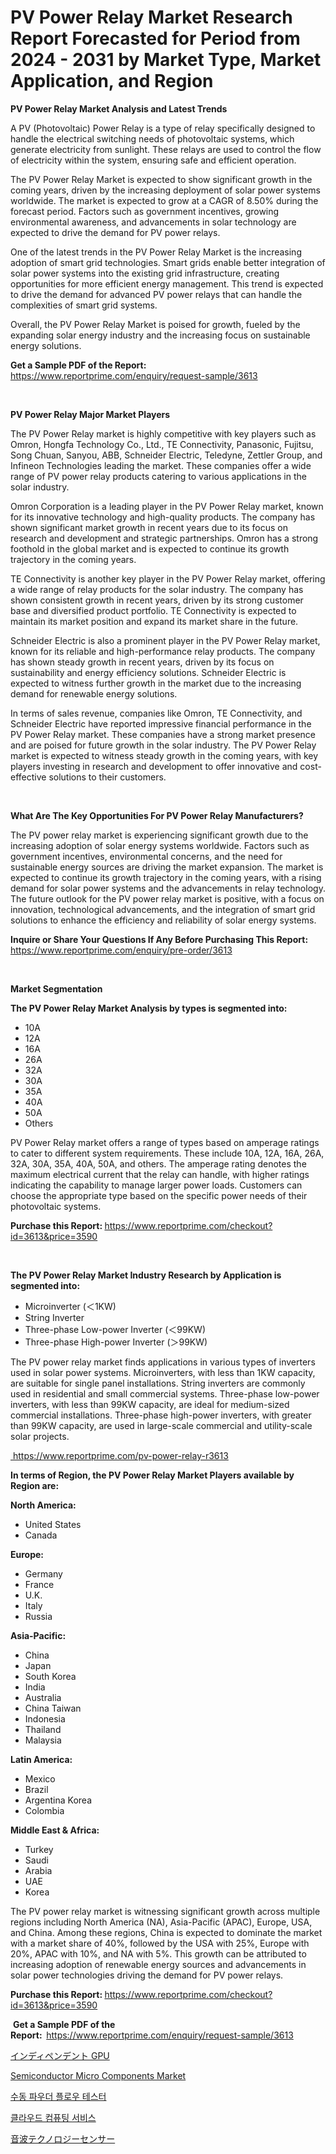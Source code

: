 <p><h1>PV Power Relay Market Research Report Forecasted for Period from 2024 -  2031 by Market Type, Market Application, and Region</h1></p><p><strong>PV Power Relay Market Analysis and Latest Trends</strong></p>
<p><p>A PV (Photovoltaic) Power Relay is a type of relay specifically designed to handle the electrical switching needs of photovoltaic systems, which generate electricity from sunlight. These relays are used to control the flow of electricity within the system, ensuring safe and efficient operation.</p><p>The PV Power Relay Market is expected to show significant growth in the coming years, driven by the increasing deployment of solar power systems worldwide. The market is expected to grow at a CAGR of 8.50% during the forecast period. Factors such as government incentives, growing environmental awareness, and advancements in solar technology are expected to drive the demand for PV power relays.</p><p>One of the latest trends in the PV Power Relay Market is the increasing adoption of smart grid technologies. Smart grids enable better integration of solar power systems into the existing grid infrastructure, creating opportunities for more efficient energy management. This trend is expected to drive the demand for advanced PV power relays that can handle the complexities of smart grid systems.</p><p>Overall, the PV Power Relay Market is poised for growth, fueled by the expanding solar energy industry and the increasing focus on sustainable energy solutions.</p></p>
<p><strong>Get a Sample PDF of the Report:&nbsp;</strong> <a href="https://www.reportprime.com/enquiry/request-sample/3613">https://www.reportprime.com/enquiry/request-sample/3613</a></p>
<p>&nbsp;</p>
<p><strong>PV Power Relay Major Market Players</strong></p>
<p><p>The PV Power Relay market is highly competitive with key players such as Omron, Hongfa Technology Co., Ltd., TE Connectivity, Panasonic, Fujitsu, Song Chuan, Sanyou, ABB, Schneider Electric, Teledyne, Zettler Group, and Infineon Technologies leading the market. These companies offer a wide range of PV power relay products catering to various applications in the solar industry.</p><p>Omron Corporation is a leading player in the PV Power Relay market, known for its innovative technology and high-quality products. The company has shown significant market growth in recent years due to its focus on research and development and strategic partnerships. Omron has a strong foothold in the global market and is expected to continue its growth trajectory in the coming years.</p><p>TE Connectivity is another key player in the PV Power Relay market, offering a wide range of relay products for the solar industry. The company has shown consistent growth in recent years, driven by its strong customer base and diversified product portfolio. TE Connectivity is expected to maintain its market position and expand its market share in the future.</p><p>Schneider Electric is also a prominent player in the PV Power Relay market, known for its reliable and high-performance relay products. The company has shown steady growth in recent years, driven by its focus on sustainability and energy efficiency solutions. Schneider Electric is expected to witness further growth in the market due to the increasing demand for renewable energy solutions.</p><p>In terms of sales revenue, companies like Omron, TE Connectivity, and Schneider Electric have reported impressive financial performance in the PV Power Relay market. These companies have a strong market presence and are poised for future growth in the solar industry. The PV Power Relay market is expected to witness steady growth in the coming years, with key players investing in research and development to offer innovative and cost-effective solutions to their customers.</p></p>
<p>&nbsp;</p>
<p><strong>What Are The Key Opportunities For PV Power Relay Manufacturers?</strong></p>
<p><p>The PV power relay market is experiencing significant growth due to the increasing adoption of solar energy systems worldwide. Factors such as government incentives, environmental concerns, and the need for sustainable energy sources are driving the market expansion. The market is expected to continue its growth trajectory in the coming years, with a rising demand for solar power systems and the advancements in relay technology. The future outlook for the PV power relay market is positive, with a focus on innovation, technological advancements, and the integration of smart grid solutions to enhance the efficiency and reliability of solar energy systems.</p></p>
<p><strong>Inquire or Share Your Questions If Any Before Purchasing This Report:</strong> <a href="https://www.reportprime.com/enquiry/pre-order/3613">https://www.reportprime.com/enquiry/pre-order/3613</a></p>
<p>&nbsp;</p>
<p><strong>Market Segmentation</strong></p>
<p><strong>The PV Power Relay Market Analysis by types is segmented into:</strong></p>
<p><ul><li>10A</li><li>12A</li><li>16A</li><li>26A</li><li>32A</li><li>30A</li><li>35A</li><li>40A</li><li>50A</li><li>Others</li></ul></p>
<p><p>PV Power Relay market offers a range of types based on amperage ratings to cater to different system requirements. These include 10A, 12A, 16A, 26A, 32A, 30A, 35A, 40A, 50A, and others. The amperage rating denotes the maximum electrical current that the relay can handle, with higher ratings indicating the capability to manage larger power loads. Customers can choose the appropriate type based on the specific power needs of their photovoltaic systems.</p></p>
<p><strong>Purchase this Report:&nbsp;</strong><a href="https://www.reportprime.com/checkout?id=3613&price=3590">https://www.reportprime.com/checkout?id=3613&price=3590</a></p>
<p>&nbsp;</p>
<p><strong>The PV Power Relay Market Industry Research by Application is segmented into:</strong></p>
<p><ul><li>Microinverter (＜1KW)</li><li>String Inverter</li><li>Three-phase Low-power Inverter (＜99KW)</li><li>Three-phase High-power Inverter (＞99KW)</li></ul></p>
<p><p>The PV power relay market finds applications in various types of inverters used in solar power systems. Microinverters, with less than 1KW capacity, are suitable for single panel installations. String inverters are commonly used in residential and small commercial systems. Three-phase low-power inverters, with less than 99KW capacity, are ideal for medium-sized commercial installations. Three-phase high-power inverters, with greater than 99KW capacity, are used in large-scale commercial and utility-scale solar projects.</p></p>
<p><a href="https://www.reportprime.com/pv-power-relay-r3613">&nbsp;https://www.reportprime.com/pv-power-relay-r3613</a></p>
<p><strong>In terms of Region, the PV Power Relay Market Players available by Region are:</strong></p>
<p>
    <p> <strong> North America: </strong>
        <ul>
            <li>United States</li>
            <li>Canada</li>
        </ul>
        </p> 
    <p> <strong> Europe: </strong>
        <ul>
            <li>Germany</li>
            <li>France</li>
            <li>U.K.</li>
            <li>Italy</li>
            <li>Russia</li>
        </ul>
        </p> 
    <p> <strong> Asia-Pacific: </strong>
        <ul>
            <li>China</li>
            <li>Japan</li>
            <li>South Korea</li>
            <li>India</li>
            <li>Australia</li>
            <li>China Taiwan</li>
            <li>Indonesia</li>
            <li>Thailand</li>
            <li>Malaysia</li>
        </ul>
        </p> 
    <p> <strong> Latin America: </strong>
        <ul>
            <li>Mexico</li>
            <li>Brazil</li>
            <li>Argentina Korea</li>
            <li>Colombia</li>
        </ul>
        </p> 
    <p> <strong> Middle East & Africa: </strong>
        <ul>
            <li>Turkey</li>
            <li>Saudi</li>
            <li>Arabia</li>
            <li>UAE</li>
            <li>Korea</li>
        </ul>
    </p>
    </p>
<p><p>The PV power relay market is witnessing significant growth across multiple regions including North America (NA), Asia-Pacific (APAC), Europe, USA, and China. Among these regions, China is expected to dominate the market with a market share of 40%, followed by the USA with 25%, Europe with 20%, APAC with 10%, and NA with 5%. This growth can be attributed to increasing adoption of renewable energy sources and advancements in solar power technologies driving the demand for PV power relays.</p></p>
<p><strong>Purchase this Report: </strong><a href="https://www.reportprime.com/checkout?id=3613&price=3590">https://www.reportprime.com/checkout?id=3613&price=3590</a></p>
<p>&nbsp;<strong>Get a Sample PDF of the Report:&nbsp;&nbsp;</strong><a href="https://www.reportprime.com/enquiry/request-sample/3613">https://www.reportprime.com/enquiry/request-sample/3613</a></p>
<p><strong></strong></p>
<p><p><a href="https://github.com/GiovaniLeannon/Market-Research-Report-List-1/blob/main/842659877789.md">インディペンデント GPU</a></p><p><a href="https://github.com/marthawweekle/Market-Research-Report-List-1/blob/main/semiconductor-micro-components-market.md">Semiconductor Micro Components Market</a></p><p><a href="https://medium.com/@jesseperry626/%EC%88%98%EB%8F%99-%EB%B6%84%EB%A7%90-%EC%9C%A0%EB%8F%99-%ED%85%8C%EC%8A%A4%ED%84%B0-%EC%8B%9C%EC%9E%A5-%ED%8A%B8%EB%A0%8C%EB%93%9C-%EC%98%88%EC%B8%A1-%EB%B0%8F-%EA%B2%BD%EC%9F%81-%EB%B6%84%EC%84%9D-2031%EB%85%84%EA%B9%8C%EC%A7%80-bd33e7cf84d2">수동 파우더 플로우 테스터</a></p><p><a href="https://medium.com/@willislebsack/%ED%81%B4%EB%9D%BC%EC%9A%B0%EB%93%9C-%EC%BB%B4%ED%93%A8%ED%8C%85-%EC%84%9C%EB%B9%84%EC%8A%A4-%EC%8B%9C%EC%9E%A5%EC%9D%80-%EC%8B%9C%EC%9E%A5-%EC%A0%90%EC%9C%A0%EC%9C%A8-%EC%8B%9C%EC%9E%A5-%EB%8F%99%ED%96%A5-%EB%B0%8F-%EC%8B%9C%EC%9E%A5-%EC%84%B1%EC%9E%A5%EC%97%90-%EB%8C%80%ED%95%9C-%EC%A0%95%EB%B3%B4%EB%A5%BC-%EC%A0%9C%EA%B3%B5%ED%95%A9%EB%8B%88%EB%8B%A4-596eb1df2d8e">클라우드 컴퓨팅 서비스</a></p><p><a href="https://medium.com/@demarcuskuhlman/%E3%82%A2%E3%82%B3%E3%83%BC%E3%82%B9%E3%83%86%E3%82%A3%E3%83%83%E3%82%AF%E6%B3%A2%E6%8A%80%E8%A1%93%E3%82%BB%E3%83%B3%E3%82%B5%E3%83%BC%E5%B8%82%E5%A0%B4%E3%81%AE%E3%83%88%E3%83%AC%E3%83%B3%E3%83%89%E3%81%A8%E5%B8%82%E5%A0%B4%E5%88%86%E6%9E%90%E3%81%AF-2024%E5%B9%B4%E3%81%8B%E3%82%892031%E5%B9%B4%E3%81%BE%E3%81%A7%E3%81%AE%E6%9C%9F%E9%96%93%E3%81%AB%E4%BA%88%E6%B8%AC%E3%81%95%E3%82%8C%E3%81%A6%E3%81%84%E3%81%BE%E3%81%99-bb90993f2b41">音波テクノロジーセンサー</a></p></p>